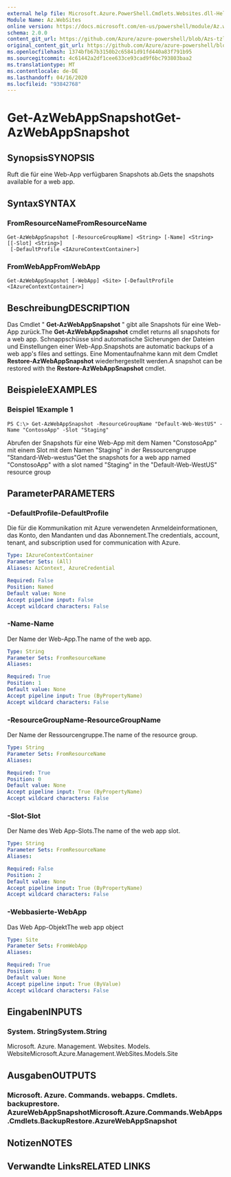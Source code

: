 ```yaml
---
external help file: Microsoft.Azure.PowerShell.Cmdlets.Websites.dll-Help.xml
Module Name: Az.WebSites
online version: https://docs.microsoft.com/en-us/powershell/module/Az.websites/get-Azwebappsnapshot
schema: 2.0.0
content_git_url: https://github.com/Azure/azure-powershell/blob/Azs-tzl/src/Websites/Websites/help/Get-AzWebAppSnapshot.md
original_content_git_url: https://github.com/Azure/azure-powershell/blob/Azs-tzl/src/Websites/Websites/help/Get-AzWebAppSnapshot.md
ms.openlocfilehash: 1374bfb67b3150b2c65841d91fd440a83f791b95
ms.sourcegitcommit: 4c61442a2df1cee633ce93cad9f6bc793803baa2
ms.translationtype: MT
ms.contentlocale: de-DE
ms.lasthandoff: 04/16/2020
ms.locfileid: "93842768"
---
```

# <span data-ttu-id="24eef-101">Get-AzWebAppSnapshot</span><span class="sxs-lookup"><span data-stu-id="24eef-101">Get-AzWebAppSnapshot</span></span>

## <span data-ttu-id="24eef-102">Synopsis</span><span class="sxs-lookup"><span data-stu-id="24eef-102">SYNOPSIS</span></span>
<span data-ttu-id="24eef-103">Ruft die für eine Web-App verfügbaren Snapshots ab.</span><span class="sxs-lookup"><span data-stu-id="24eef-103">Gets the snapshots available for a web app.</span></span>

## <span data-ttu-id="24eef-104">Syntax</span><span class="sxs-lookup"><span data-stu-id="24eef-104">SYNTAX</span></span>

### <span data-ttu-id="24eef-105">FromResourceName</span><span class="sxs-lookup"><span data-stu-id="24eef-105">FromResourceName</span></span>
```
Get-AzWebAppSnapshot [-ResourceGroupName] <String> [-Name] <String> [[-Slot] <String>]
 [-DefaultProfile <IAzureContextContainer>]
```

### <span data-ttu-id="24eef-106">FromWebApp</span><span class="sxs-lookup"><span data-stu-id="24eef-106">FromWebApp</span></span>
```
Get-AzWebAppSnapshot [-WebApp] <Site> [-DefaultProfile <IAzureContextContainer>]
```

## <span data-ttu-id="24eef-107">Beschreibung</span><span class="sxs-lookup"><span data-stu-id="24eef-107">DESCRIPTION</span></span>
<span data-ttu-id="24eef-108">Das Cmdlet " **Get-AzWebAppSnapshot** " gibt alle Snapshots für eine Web-App zurück.</span><span class="sxs-lookup"><span data-stu-id="24eef-108">The **Get-AzWebAppSnapshot** cmdlet returns all snapshots for a web app.</span></span> <span data-ttu-id="24eef-109">Schnappschüsse sind automatische Sicherungen der Dateien und Einstellungen einer Web-App.</span><span class="sxs-lookup"><span data-stu-id="24eef-109">Snapshots are automatic backups of a web app's files and settings.</span></span> <span data-ttu-id="24eef-110">Eine Momentaufnahme kann mit dem Cmdlet **Restore-AzWebAppSnapshot** wiederhergestellt werden.</span><span class="sxs-lookup"><span data-stu-id="24eef-110">A snapshot can be restored with the **Restore-AzWebAppSnapshot** cmdlet.</span></span>

## <span data-ttu-id="24eef-111">Beispiele</span><span class="sxs-lookup"><span data-stu-id="24eef-111">EXAMPLES</span></span>

### <span data-ttu-id="24eef-112">Beispiel 1</span><span class="sxs-lookup"><span data-stu-id="24eef-112">Example 1</span></span>
```
PS C:\> Get-AzWebAppSnapshot -ResourceGroupName "Default-Web-WestUS" -Name "ContosoApp" -Slot "Staging"
```

<span data-ttu-id="24eef-113">Abrufen der Snapshots für eine Web-App mit dem Namen "ConstosoApp" mit einem Slot mit dem Namen "Staging" in der Ressourcengruppe "Standard-Web-westus"</span><span class="sxs-lookup"><span data-stu-id="24eef-113">Get the snapshots for a web app named "ConstosoApp" with a slot named "Staging" in the "Default-Web-WestUS" resource group</span></span>

## <span data-ttu-id="24eef-114">Parameter</span><span class="sxs-lookup"><span data-stu-id="24eef-114">PARAMETERS</span></span>

### <span data-ttu-id="24eef-115">-DefaultProfile</span><span class="sxs-lookup"><span data-stu-id="24eef-115">-DefaultProfile</span></span>
<span data-ttu-id="24eef-116">Die für die Kommunikation mit Azure verwendeten Anmeldeinformationen, das Konto, den Mandanten und das Abonnement.</span><span class="sxs-lookup"><span data-stu-id="24eef-116">The credentials, account, tenant, and subscription used for communication with Azure.</span></span>

```yaml
Type: IAzureContextContainer
Parameter Sets: (All)
Aliases: AzContext, AzureCredential

Required: False
Position: Named
Default value: None
Accept pipeline input: False
Accept wildcard characters: False
```

### <span data-ttu-id="24eef-117">-Name</span><span class="sxs-lookup"><span data-stu-id="24eef-117">-Name</span></span>
<span data-ttu-id="24eef-118">Der Name der Web-App.</span><span class="sxs-lookup"><span data-stu-id="24eef-118">The name of the web app.</span></span>

```yaml
Type: String
Parameter Sets: FromResourceName
Aliases: 

Required: True
Position: 1
Default value: None
Accept pipeline input: True (ByPropertyName)
Accept wildcard characters: False
```

### <span data-ttu-id="24eef-119">-ResourceGroupName</span><span class="sxs-lookup"><span data-stu-id="24eef-119">-ResourceGroupName</span></span>
<span data-ttu-id="24eef-120">Der Name der Ressourcengruppe.</span><span class="sxs-lookup"><span data-stu-id="24eef-120">The name of the resource group.</span></span>

```yaml
Type: String
Parameter Sets: FromResourceName
Aliases: 

Required: True
Position: 0
Default value: None
Accept pipeline input: True (ByPropertyName)
Accept wildcard characters: False
```

### <span data-ttu-id="24eef-121">-Slot</span><span class="sxs-lookup"><span data-stu-id="24eef-121">-Slot</span></span>
<span data-ttu-id="24eef-122">Der Name des Web App-Slots.</span><span class="sxs-lookup"><span data-stu-id="24eef-122">The name of the web app slot.</span></span>

```yaml
Type: String
Parameter Sets: FromResourceName
Aliases: 

Required: False
Position: 2
Default value: None
Accept pipeline input: True (ByPropertyName)
Accept wildcard characters: False
```

### <span data-ttu-id="24eef-123">-Webbasierte</span><span class="sxs-lookup"><span data-stu-id="24eef-123">-WebApp</span></span>
<span data-ttu-id="24eef-124">Das Web App-Objekt</span><span class="sxs-lookup"><span data-stu-id="24eef-124">The web app object</span></span>

```yaml
Type: Site
Parameter Sets: FromWebApp
Aliases: 

Required: True
Position: 0
Default value: None
Accept pipeline input: True (ByValue)
Accept wildcard characters: False
```

## <span data-ttu-id="24eef-125">Eingaben</span><span class="sxs-lookup"><span data-stu-id="24eef-125">INPUTS</span></span>

### <span data-ttu-id="24eef-126">System. String</span><span class="sxs-lookup"><span data-stu-id="24eef-126">System.String</span></span>
<span data-ttu-id="24eef-127">Microsoft. Azure. Management. Websites. Models. Website</span><span class="sxs-lookup"><span data-stu-id="24eef-127">Microsoft.Azure.Management.WebSites.Models.Site</span></span>


## <span data-ttu-id="24eef-128">Ausgaben</span><span class="sxs-lookup"><span data-stu-id="24eef-128">OUTPUTS</span></span>

### <span data-ttu-id="24eef-129">Microsoft. Azure. Commands. webapps. Cmdlets. backuprestore. AzureWebAppSnapshot</span><span class="sxs-lookup"><span data-stu-id="24eef-129">Microsoft.Azure.Commands.WebApps.Cmdlets.BackupRestore.AzureWebAppSnapshot</span></span>


## <span data-ttu-id="24eef-130">Notizen</span><span class="sxs-lookup"><span data-stu-id="24eef-130">NOTES</span></span>

## <span data-ttu-id="24eef-131">Verwandte Links</span><span class="sxs-lookup"><span data-stu-id="24eef-131">RELATED LINKS</span></span>

